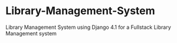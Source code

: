 # Library-Management-System
Library Management System using Django 4.1 for a Fullstack Library Management system

